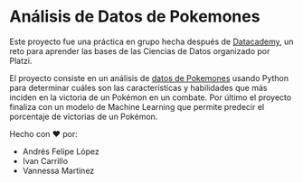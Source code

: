 # Análisis de Datos de Pokemones

Este proyecto fue una práctica en grupo hecha después de [Datacademy](https://platzi.com/blog/datacademy/), un reto para aprender las bases de las Ciencias de Datos organizado por Platzi.

El proyecto consiste en un análisis de [datos de Pokemones](https://www.kaggle.com/terminus7/pokemon-challenge) usando Python para determinar cuáles son las características y habilidades que más inciden en la victoria de un Pokémon en un combate. Por último el proyecto finaliza con un modelo de Machine Learning que permite predecir el porcentaje de victorias de un Pokémon.

Hecho con ❤️ por:

- Andrés Felipe López
- Ivan Carrillo
- Vannessa Martinez
